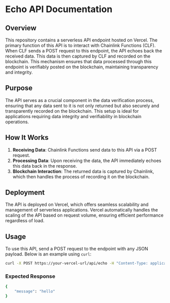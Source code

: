 # Echo API Documentation

## Overview

This repository contains a serverless API endpoint hosted on Vercel. The primary function of this API is to interact with Chainlink Functions (CLF). When CLF sends a POST request to this endpoint, the API echoes back the received data. This data is then captured by CLF and recorded on the blockchain. This mechanism ensures that data processed through this endpoint is verifiably posted on the blockchain, maintaining transparency and integrity.

## Purpose

The API serves as a crucial component in the data verification process, ensuring that any data sent to it is not only returned but also securely and transparently recorded on the blockchain. This setup is ideal for applications requiring data integrity and verifiability in blockchain operations.

## How It Works

1. **Receiving Data**: Chainlink Functions send data to this API via a POST request.
2. **Processing Data**: Upon receiving the data, the API immediately echoes this data back in the response.
3. **Blockchain Interaction**: The returned data is captured by Chainlink, which then handles the process of recording it on the blockchain.

## Deployment

The API is deployed on Vercel, which offers seamless scalability and management of serverless applications. Vercel automatically handles the scaling of the API based on request volume, ensuring efficient performance regardless of load.

## Usage

To use this API, send a POST request to the endpoint with any JSON payload. Below is an example using `curl`:

```bash
curl -X POST https://your-vercel-url/api/echo -H "Content-Type: application/json" -d '{"message":"hello"}'
```

### Expected Response

```bash
{
    "message": "hello"
}
```

